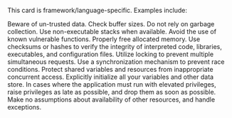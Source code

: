 This card is framework/language-specific. Examples include:

Beware of un-trusted data.
Check buffer sizes.
Do not rely on garbage collection.
Use non-executable stacks when available.
Avoid the use of known vulnerable functions.
Properly free allocated memory.
Use checksums or hashes to verify the integrity of interpreted code, libraries, executables, and configuration files.
Utilize locking to prevent multiple simultaneous requests.
Use a synchronization mechanism to prevent race conditions.
Protect shared variables and resources from inappropriate concurrent access.
Explicitly initialize all your variables and other data store.
In cases where the application must run with elevated privileges, raise privileges as late as possible, and drop them as soon as possible.
Make no assumptions about availability of other resources, and handle exceptions.
